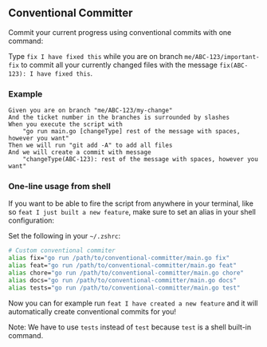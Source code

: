 Conventional Committer
----------------------

Commit your current progress using conventional commits with one command:

Type `fix I have fixed this` while you are on branch `me/ABC-123/important-fix` to commit all your currently changed files with the message `fix(ABC-123): I have fixed this`.

### Example

```gherkin
Given you are on branch "me/ABC-123/my-change"
And the ticket number in the branches is surrounded by slashes
When you execute the script with
    "go run main.go [changeType] rest of the message with spaces, however you want"
Then we will run "git add -A" to add all files
And we will create a commit with message
    "changeType(ABC-123): rest of the message with spaces, however you want"
```

### One-line usage from shell

If you want to be able to fire the script from anywhere in your terminal, like so `feat I just built a new feature`, make sure to set an alias in your shell configuration:

Set the following in your `~/.zshrc`:

```sh
# Custom conventional commiter
alias fix="go run /path/to/conventional-committer/main.go fix"
alias feat="go run /path/to/conventional-committer/main.go feat"
alias chore="go run /path/to/conventional-committer/main.go chore"
alias docs="go run /path/to/conventional-committer/main.go docs"
alias tests="go run /path/to/conventional-committer/main.go test"
```

Now you can for example run `feat I have created a new feature` and it will automatically create conventional commits for you!

Note: We have to use `tests` instead of `test` because `test` is a shell built-in command.
